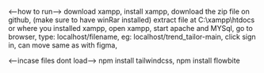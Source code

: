 <--how to run-->
download xampp, 
install xampp, 
download the zip file on github, (make sure to have winRar installed)
extract file at C:\xampp\htdocs or where you installed xampp, 
open xampp, 
start apache and MYSql, 
go to browser, 
type: localhost/filename, 
eg: localhost/trend_tailor-main, 
click sign in, 
can move same as with figma, 



<--incase files dont load-->
npm install tailwindcss, 
npm install flowbite
